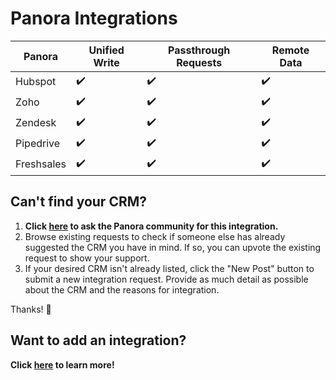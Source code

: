 # Panora Integrations


| Panora        | Unified Write | Passthrough Requests | Remote Data |
| ------------- | ------------- | -------------------- | ----------- |
| Hubspot       | ✔️             | ✔️                  | ✔️          |
| Zoho          | ✔️             | ✔️                  | ✔️          |
| Zendesk       | ✔️             | ✔️                  | ✔️          |
| Pipedrive     | ✔️             | ✔️                  | ✔️          |
| Freshsales    | ✔️             | ✔️                  | ✔️          |

## Can't find your CRM?  


1. **Click [here](https://panora.canny.io/integration-requests) to ask the Panora community for this integration.**
2. Browse existing requests to check if someone else has already suggested the CRM you have in mind. If so, you can upvote the existing request to show your support.
3. If your desired CRM isn't already listed, click the "New Post" button to submit a new integration request. Provide as much detail as possible about the CRM and the reasons for integration.

Thanks! 🙏


## Want to add an integration?


**Click [here](https://github.com/panoratech/Panora/blob/docs-crmcontact/CONTRIBUTING.md) to learn more!**